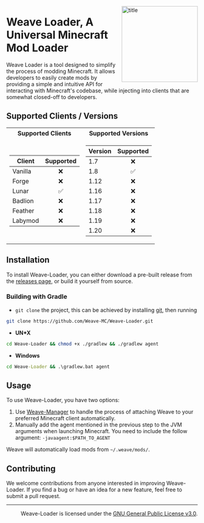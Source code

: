 <img
    align="right" alt="title" width="200px"
    src="https://raw.githubusercontent.com/Weave-MC/.github/master/assets/icon.png"
/>

# Weave Loader, A Universal Minecraft Mod Loader

Weave Loader is a tool designed to simplify the process of modding Minecraft. It allows
developers to easily create mods by providing a simple and intuitive API for interacting with Minecraft's codebase,
while injecting into clients that are somewhat closed-off to developers.

## Supported Clients / Versions

<table>
<tr><th>Supported Clients</th><th>Supported Versions</th></tr>
<tr><td>
        
| Client  | Supported |
| ------- | :-------: |
| Vanilla | :x: |
| Forge   | :x: |
| Lunar   | :white_check_mark: |
| Badlion | :x: |
| Feather | :x: |
| Labymod | :x: |

</td><td>
    
| Version | Supported |
| ------- | :-------: |
| 1.7     | :x: |
| 1.8     | :white_check_mark: |
| 1.12    | :x: |
| 1.16    | :x: |
| 1.17    | :x: |
| 1.18    | :x: |
| 1.19    | :x: |
| 1.20    | :x: |

</td></tr>
</table>


## Installation

To install Weave-Loader, you can either download a pre-built release from
the [releases page](https://github.com/Weave-MC/Weave-Loader/releases), or build it yourself from source.

### Building with Gradle

- `git clone` the project, this can be achieved by installing [git][git], then running

```bash
git clone https://github.com/Weave-MC/Weave-Loader.git
```

- **UN*X**

```bash
cd Weave-Loader && chmod +x ./gradlew && ./gradlew agent
```

- **Windows**

```cmd
cd Weave-Loader && .\gradlew.bat agent
```

## Usage

To use Weave-Loader, you have two options:
1. Use [Weave-Manager](https://github.com/Weave-MC/Weave-Manager) to handle the process of attaching Weave to your preferred Minecraft client automatically.
2. Manually add the agent mentioned in the previous step to the JVM arguments when launching Minecraft. You need to include the follow argument: `-javaagent:$PATH_TO_AGENT`

Weave will automatically load mods from `~/.weave/mods/`.

## Contributing

We welcome contributions from anyone interested in improving Weave-Loader. If you find a bug or have an idea for a new
feature, feel free to submit a pull request.

---

<div align="right">

Weave-Loader is licensed under the [GNU General Public License v3.0][license].

</div>

[git]:     https://git-scm.com/

[license]: https://github.com/Weave-MC/Weave-Loader/blob/master/LICENSE
